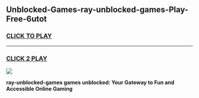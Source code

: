 
## Unblocked-Games-ray-unblocked-games-Play-Free-6utot
<h3>
<a href="https://premium76.site?title=ray-unblocked-games&ref=23A">CLICK TO PLAY</a></h3>
<hr>

<h3>
<a href="https://premium76.site?title=ray-unblocked-games&ref=23A">CLICK 2 PLAY</a>
  
</h3>

<a href="https://premium76.site?title=ray-unblocked-games&ref=23A"><img src="https://clearcache.store/games.png"></a>


**ray-unblocked-games games unblocked: Your Gateway to Fun and Accessible Online Gaming**
